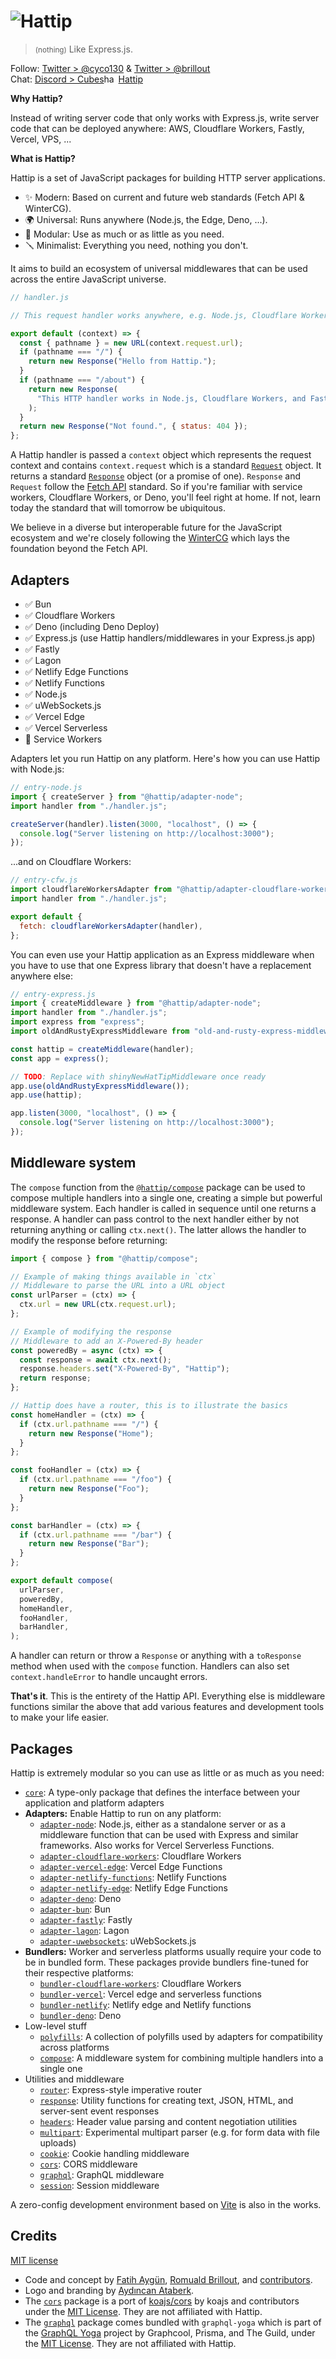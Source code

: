 # ![Hattip](https://raw.githubusercontent.com/hattipjs/hattip/main/graphics/logo.svg?v=2)

> <small>(nothing)</small> Like Express.js.

Follow: [Twitter > @cyco130](https://twitter.com/cyco130) & [Twitter > @brillout](https://twitter.com/brillout)  
Chat: <a href="https://discord.com/invite/vTvXzBMySh">Discord > Cubes<img src="https://raw.githubusercontent.com/hattipjs/hattip/main/graphics/hash.svg" height="17" width="23" valign="text-bottom" alt="hash"/>Hattip</a>

**Why Hattip?**

Instead of writing server code that only works with Express.js, write server code that can be deployed anywhere: AWS, Cloudflare Workers, Fastly, Vercel, VPS, ...

**What is Hattip?**

Hattip is a set of JavaScript packages for building HTTP server applications.

- &#x2728; Modern: Based on current and future web standards (Fetch API & WinterCG).
- &#x1F30D; Universal: Runs anywhere (Node.js, the Edge, Deno, ...).
- &#x1F9E9; Modular: Use as much or as little as you need.
- &#x1FA9B; Minimalist: Everything you need, nothing you don't.

It aims to build an ecosystem of universal middlewares that can be used across the entire JavaScript universe.

```js
// handler.js

// This request handler works anywhere, e.g. Node.js, Cloudflare Workers, and Fastly.

export default (context) => {
  const { pathname } = new URL(context.request.url);
  if (pathname === "/") {
    return new Response("Hello from Hattip.");
  }
  if (pathname === "/about") {
    return new Response(
      "This HTTP handler works in Node.js, Cloudflare Workers, and Fastly.",
    );
  }
  return new Response("Not found.", { status: 404 });
};
```

A Hattip handler is passed a `context` object which represents the request context and contains `context.request` which is a standard [`Request`](https://developer.mozilla.org/en-US/docs/Web/API/Request) object. It returns a standard [`Response`](https://developer.mozilla.org/en-US/docs/Web/API/Response) object (or a promise of one). `Response` and `Request` follow the [Fetch API](https://developer.mozilla.org/en-US/docs/Web/API/Fetch_API) standard. So if you're familiar with service workers, Cloudflare Workers, or Deno, you'll feel right at home. If not, learn today the standard that will tomorrow be ubiquitous.

We believe in a diverse but interoperable future for the JavaScript ecosystem and we're closely following the [WinterCG](https://wintercg.org/) which lays the foundation beyond the Fetch API.

## Adapters

- ✅ Bun
- ✅ Cloudflare Workers
- ✅ Deno (including Deno Deploy)
- ✅ Express.js (use Hattip handlers/middlewares in your Express.js app)
- ✅ Fastly
- ✅ Lagon
- ✅ Netlify Edge Functions
- ✅ Netlify Functions
- ✅ Node.js
- ✅ uWebSockets.js
- ✅ Vercel Edge
- ✅ Vercel Serverless
- 🚧 Service Workers

Adapters let you run Hattip on any platform. Here's how you can use Hattip with Node.js:

```js
// entry-node.js
import { createServer } from "@hattip/adapter-node";
import handler from "./handler.js";

createServer(handler).listen(3000, "localhost", () => {
  console.log("Server listening on http://localhost:3000");
});
```

...and on Cloudflare Workers:

```js
// entry-cfw.js
import cloudflareWorkersAdapter from "@hattip/adapter-cloudflare-workers";
import handler from "./handler.js";

export default {
  fetch: cloudflareWorkersAdapter(handler),
};
```

You can even use your Hattip application as an Express middleware when you have to use that one Express library that doesn't have a replacement anywhere else:

```js
// entry-express.js
import { createMiddleware } from "@hattip/adapter-node";
import handler from "./handler.js";
import express from "express";
import oldAndRustyExpressMiddleware from "old-and-rusty-express-middleware";

const hattip = createMiddleware(handler);
const app = express();

// TODO: Replace with shinyNewHatTipMiddleware once ready
app.use(oldAndRustyExpressMiddleware());
app.use(hattip);

app.listen(3000, "localhost", () => {
  console.log("Server listening on http://localhost:3000");
});
```

## Middleware system

The `compose` function from the [`@hattip/compose`](./packages/base/compose) package can be used to compose multiple handlers into a single one, creating a simple but powerful middleware system. Each handler is called in sequence until one returns a response. A handler can pass control to the next handler either by not returning anything or calling `ctx.next()`. The latter allows the handler to modify the response before returning:

```js
import { compose } from "@hattip/compose";

// Example of making things available in `ctx`
// Middleware to parse the URL into a URL object
const urlParser = (ctx) => {
  ctx.url = new URL(ctx.request.url);
};

// Example of modifying the response
// Middleware to add an X-Powered-By header
const poweredBy = async (ctx) => {
  const response = await ctx.next();
  response.headers.set("X-Powered-By", "Hattip");
  return response;
};

// Hattip does have a router, this is to illustrate the basics
const homeHandler = (ctx) => {
  if (ctx.url.pathname === "/") {
    return new Response("Home");
  }
};

const fooHandler = (ctx) => {
  if (ctx.url.pathname === "/foo") {
    return new Response("Foo");
  }
};

const barHandler = (ctx) => {
  if (ctx.url.pathname === "/bar") {
    return new Response("Bar");
  }
};

export default compose(
  urlParser,
  poweredBy,
  homeHandler,
  fooHandler,
  barHandler,
);
```

A handler can return or throw a `Response` or anything with a `toResponse` method when used with the `compose` function. Handlers can also set `context.handleError` to handle uncaught errors.

**That's it**. This is the entirety of the Hattip API. Everything else is middleware functions similar the above that add various features and development tools to make your life easier.

## Packages

Hattip is extremely modular so you can use as little or as much as you need:

- [`core`](./packages/base/core): A type-only package that defines the interface between your application and platform adapters
- **Adapters:** Enable Hattip to run on any platform:
  - [`adapter-node`](./packages/adapter/adapter-node): Node.js, either as a standalone server or as a middleware function that can be used with Express and similar frameworks. Also works for Vercel Serverless Functions.
  - [`adapter-cloudflare-workers`](./packages/adapter/adapter-cloudflare-workers): Cloudflare Workers
  - [`adapter-vercel-edge`](./packages/adapter/adapter-vercel-edge): Vercel Edge Functions
  - [`adapter-netlify-functions`](./packages/adapter/adapter-netlify-functions): Netlify Functions
  - [`adapter-netlify-edge`](./packages/adapter/adapter-netlify-edge): Netlify Edge Functions
  - [`adapter-deno`](./packages/adapter/adapter-deno): Deno
  - [`adapter-bun`](./packages/adapter/adapter-bun): Bun
  - [`adapter-fastly`](./packages/adapter/adapter-fastly): Fastly
  - [`adapter-lagon`](./packages/adapter/adapter-lagon): Lagon
  - [`adapter-uwebsockets`](./packages/adapter/adapter-uwebsockets): uWebSockets.js
- **Bundlers:** Worker and serverless platforms usually require your code to be in bundled form. These packages provide bundlers fine-tuned for their respective platforms:
  - [`bundler-cloudflare-workers`](./packages/bundler/bundler-cloudflare-workers): Cloudflare Workers
  - [`bundler-vercel`](./packages/bundler/bundler-vercel): Vercel edge and serverless functions
  - [`bundler-netlify`](./packages/bundler/bundler-netlify): Netlify edge and Netlify functions
  - [`bundler-deno`](./packages/bundler/bundler-deno): Deno
- Low-level stuff
  - [`polyfills`](./packages/base/polyfills): A collection of polyfills used by adapters for compatibility across platforms
  - [`compose`](./packages/base/compose): A middleware system for combining multiple handlers into a single one
- Utilities and middleware
  - [`router`](./packages/base/router): Express-style imperative router
  - [`response`](./packages/base/response): Utility functions for creating text, JSON, HTML, and server-sent event responses
  - [`headers`](./packages/base/headers): Header value parsing and content negotiation utilities
  - [`multipart`](./packages/base/multipart): Experimental multipart parser (e.g. for form data with file uploads)
  - [`cookie`](./packages/middleware/cookie): Cookie handling middleware
  - [`cors`](./packages/middleware/cors): CORS middleware
  - [`graphql`](./packages/middleware/graphql): GraphQL middleware
  - [`session`](./packages/middleware/session): Session middleware

A zero-config development environment based on [Vite](https://vitejs.dev) is also in the works.

## Credits

[MIT license](./LICENSE)

- Code and concept by [Fatih Aygün](https://github.com/cyco130), [Romuald Brillout](https://github.com/brillout), and [contributors](https://github.com/hattipjs/hattip/graphs/contributors).
- Logo and branding by [Aydıncan Ataberk](https://www.aydincanataberk.com/).
- The [`cors`](./packages/middleware/cors) package is a port of [koajs/cors](https://github.com/koajs/cors) by koajs and contributors under the [MIT License](./packages/middleware/cors/koajs-cors-license.txt). They are not affiliated with Hattip.
- The [`graphql`](./packages/middleware/graphql) package comes bundled with `graphql-yoga` which is part of the [GraphQL Yoga](https://github.com/dotansimha/graphql-yoga) project by Graphcool, Prisma, and The Guild, under the [MIT License](./packages/middleware/graphql/graphql-yoga.license.txt). They are not affiliated with Hattip.
